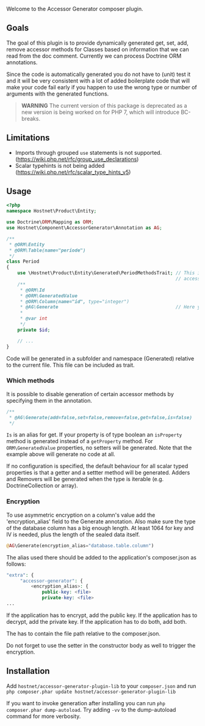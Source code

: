 Welcome to the Accessor Generator composer plugin.

## Goals
The goal of this plugin is to provide dynamically generated get, set, add, remove
accessor methods for Classes based on information that we can read from the doc comment.
Currently we can process Doctrine ORM annotations.

Since the code is automatically generated you do not have to (unit) test it and it
will be very consistent with a lot of added boilerplate code that will make your code
fail early if you happen to use the wrong type or number of arguments with the generated
functions.

> **WARNING** The current version of this package is deprecated as a new
> version is being worked on for PHP 7, which will introduce BC-breaks.

## Limitations

- Imports through grouped `use` statements is not supported. (https://wiki.php.net/rfc/group_use_declarations)
- Scalar typehints is not being added (https://wiki.php.net/rfc/scalar_type_hints_v5)

## Usage

```php
<?php
namespace Hostnet\Product\Entity;

use Doctrine\ORM\Mapping as ORM;
use Hostnet\Component\AccessorGenerator\Annotation as AG;

/**
 * @ORM\Entity
 * @ORM\Table(name="periode")
 */
class Period
{
    use \Hostnet\Product\Entity\Generated\PeriodMethodsTrait; // This is the file that gets generated with the
                                                              // accessor methods inside.
    /**
     * @ORM\Id
     * @ORM\GeneratedValue
     * @ORM\Column(name="id", type="integer")
     * @AG\Generate                                           // Here you ask methods to be generated
     *
     * @var int
     */
    private $id;

    // ...
}
```

Code will be generated in a subfolder and namespace (Generated) relative to the current
file. This file can be included as trait.

### Which methods

It is possible to disable generation of certain accessor methods by specifying them in
the annotation.

```php
/**
 * @AG\Generate(add=false,set=false,remove=false,get=false,is=false)
 */
```

`Is` is an alias for get. If your property is of type boolean an `isProperty` method is
generated instead of a `getProperty` method. For `ORM\GeneratedValue` properties, no
setters will be generated. Note that the example above will generate no code at all.

If no configuration is specified, the default behaviour for all scalar typed properties is
that a getter and a settter method will be generated. Adders and Removers will be generated
when the type is iterable (e.g. DoctrineCollection or array).

### Encryption

To use asymmetric encryption on a column's value add the 'encryption_alias' field to the Generate annotation. 
Also make sure the type of the database column has a big enough length. At least 1064 for key and IV is needed,
plus the length of the sealed data itself.

```php
@AG\Generate(encryption_alias="database.table.column")
```

The alias used there should be added to the application's composer.json as follows:

```php
"extra": {
     "accessor-generator": {
         <encryption_alias>: {
             public-key: <file>
             private-key: <file>
...
```

If the application has to encrypt, add the public key. If the application has to decrypt, add the private key. If
the application has to do both, add both.

The <file> has to contain the file path relative to the composer.json.

Do not forget to use the setter in the constructor body as well to trigger the encryption.

## Installation

Add `hostnet/accessor-generator-plugin-lib` to your `composer.json` and run
`php composer.phar update hostnet/accessor-generator-plugin-lib`

If you want to invoke generation after installing you can run `php composer.phar dump-autoload`.
Try adding `-vv` to the dump-autoload command for more verbosity.
